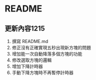 # README
## 更新內容1215
1. 撰寫 README.md
2. 修正沒有正確實現五秒出現新方塊的問題
3. 增加能一次自動降落多個方塊的功能
4. 修改選取方塊的邏輯
5. 增加下降計時器
6. 手動下降方塊時不再暫停計時器
